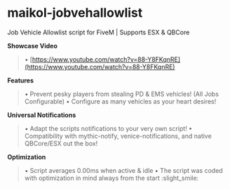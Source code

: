 # maikol-jobvehallowlist
Job Vehicle Allowlist script for FiveM | Supports ESX &amp; QBCore


**Showcase Video**
> • [https://www.youtube.com/watch?v=88-Y8FKqnRE](https://www.youtube.com/watch?v=88-Y8FKqnRE)


**Features**
> • Prevent pesky players from stealing PD & EMS vehicles! (All Jobs Configurable)
> • Configure as many vehicles as your heart desires!

**Universal Notifications**
> • Adapt the scripts notifications to your very own script! 
> • Compatibility with mythic-notify, venice-notifications, and native QBCore/ESX out the box!

**Optimization**
> • Script averages 0.00ms when active & idle
> • The script was coded with optimization in mind always from the start :slight_smile:





